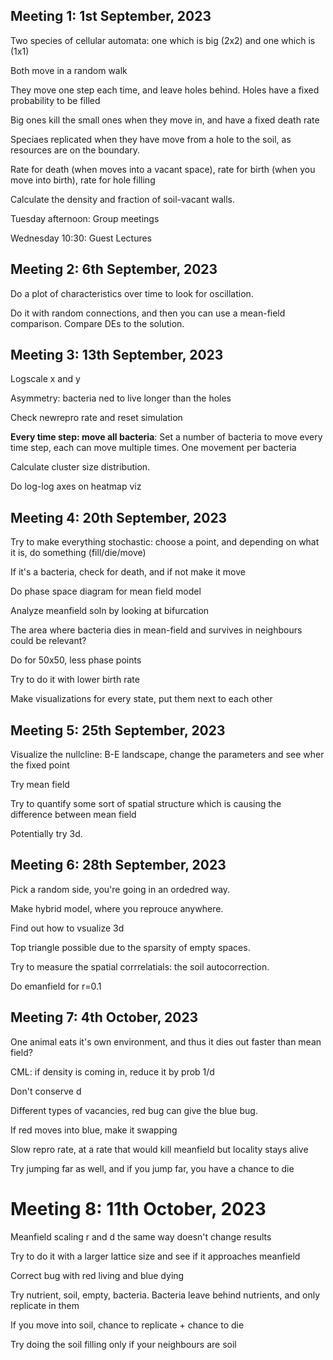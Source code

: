 ## Meeting 1: 1st September, 2023

Two species of cellular automata: one which is big (2x2) and one which is (1x1)

Both move in a random walk

They move one step each time, and leave holes behind. Holes have a fixed probability to be filled

Big ones kill the small ones when they move in, and have a fixed death rate

Speciaes replicated when they have move from a hole to the soil, as resources are on the boundary.

Rate for death (when moves into a vacant space), rate for birth (when you move into birth), rate for hole filling

Calculate the density and fraction of soil-vacant walls.

Tuesday afternoon: Group meetings

Wednesday 10:30: Guest Lectures


## Meeting 2: 6th September, 2023

Do a plot of characteristics over time to look for oscillation.

Do it with random connections, and then you can use a mean-field comparison. Compare DEs to the solution.


## Meeting 3: 13th September, 2023

Logscale x and y

Asymmetry: bacteria ned to live longer than the holes

Check newrepro rate and reset simulation

**Every time step: move all bacteria**: Set a number of bacteria to move every time step, each can move multiple times. One movement per bacteria

Calculate cluster size distribution.

Do log-log axes on heatmap viz


## Meeting 4: 20th September, 2023

Try to make everything stochastic: choose a point, and depending on what it is, do something (fill/die/move)

If it's a bacteria, check for death, and if not make it move

Do phase space diagram for mean field model

Analyze meanfield soln by looking at bifurcation

The area where bacteria dies in mean-field and survives in neighbours could be relevant?

Do for 50x50, less phase points

Try to do it with lower birth rate

Make visualizations for every state, put them next to each other


## Meeting 5: 25th September, 2023

Visualize the nullcline: B-E landscape, change the parameters and see wher the fixed point

Try mean field

Try to quantify some sort of spatial structure which is causing the difference between mean field

Potentially try 3d.


## Meeting 6: 28th September, 2023

Pick a random side, you're going in an ordedred way.

Make  hybrid model, where you reprouce anywhere.

Find out how to vsualize 3d

Top triangle possible due to the sparsity of empty spaces.

Try to measure the spatial corrrelatials: the soil autocorrection.

Do emanfield for r=0.1


## Meeting 7: 4th October, 2023

One animal eats it's own environment, and thus it dies out faster than mean field?

CML: if density is coming in, reduce it by prob 1/d

Don't conserve d

Different types of vacancies, red bug can give the blue bug.

If red moves into blue, make it swapping

Slow repro rate, at a rate that would kill meanfield but locality stays alive

Try jumping far as well, and if you jump far, you have a chance to die


# Meeting 8: 11th October, 2023

Meanfield scaling r and d the same way doesn't change results

Try to do it with a larger lattice size and see if it approaches meanfield

Correct bug with red living and blue dying

Try nutrient, soil, empty, bacteria. Bacteria leave behind nutrients, and only replicate in them

If you move into soil, chance to replicate + chance to die

Try doing the soil filling only if your neighbours are soil
